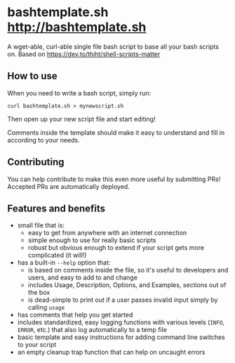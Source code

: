 # bashtemplate.sh http://bashtemplate.sh

A wget-able, curl-able single file bash script to base all your bash scripts
on. Based on https://dev.to/thiht/shell-scripts-matter

## How to use

When you need to write a bash script, simply run:

```
curl bashtemplate.sh > mynewscript.sh
```

Then open up your new script file and start editing!

Comments inside the template should make it easy to understand and fill in according to your needs.

## Contributing

You can help contribute to make this even more useful by submitting PRs! Accepted PRs are automatically deployed.

## Features and benefits

* small file that is:
  * easy to get from anywhere with an internet connection
  * simple enough to use for really basic scripts
  * robust but obvious enough to extend if your script gets more complicated
    (it will!)
* has a built-in `--help` option that:
  * is based on comments inside the file, so it's useful to developers and
    users, and easy to add to and change
  * includes Usage, Description, Options, and Examples, sections out of the box
  * is dead-simple to print out if a user passes invalid input simply by
    calling `usage`
* has comments that help you get started
* includes standardized, easy logging functions with various levels (`INFO`,
  `ERROR`, etc.) that also log automatically to a temp file
* basic template and easy instructions for adding command line switches to your
  script
* an empty cleanup trap function that can help on uncaught errors
